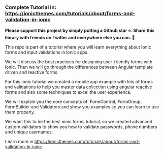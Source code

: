 ### Complete Tutorial in: https://ionicthemes.com/tutorials/about/forms-and-validation-in-ionic 


**Please support this project by simply putting a Github star ⭐. Share this library with friends on Twitter and everywhere else you can. 🙏**

This repo is part of a tutorial where you will learn everything about Ionic forms and input validations in Ionic apps.

We will discuss the best practices for designing user-friendly forms with ionic. Then we will go through the differences between Angular template driven and reactive forms.

For this ionic tutorial we created a mobile app example with lots of forms and validations to help you master data collection using angular reactive forms and also some techniques to excel the user experience.

We will explain you the core concepts of: FormControl, FormGroup, FormBuilder and Validators and show you examples so you can learn to use them properly.

We want this to be the best ionic forms tutorial, so we created advanced custom validators to show you how to validate passwords, phone numbers and unique usernames.

Learn more in https://ionicthemes.com/tutorials/about/forms-and-validation-in-ionic 
